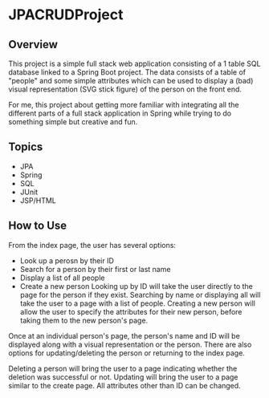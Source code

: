 # JPACRUDProject
## Overview
This project is a simple full stack web application consisting of a 1 table SQL database linked to a Spring Boot project. The data consists of a table of "people" and some simple attributes which can be used to display a (bad) visual representation (SVG stick figure) of the person on the front end.

For me, this project about getting more familiar with integrating all the different parts of a full stack application in Spring while trying to do something simple but creative and fun.

## Topics
- JPA
- Spring
- SQL
- JUnit
- JSP/HTML

## How to Use
From the index page, the user has several options:
- Look up a perosn by their ID
- Search for a person by their first or last name
- Display a list of all people
- Create a new person
Looking up by ID will take the user directly to the page for the person if they exist. Searching by name or displaying all will take the user to a page with a list of people. Creating a new person will allow the user to specify the attributes for their new person, before taking them to the new person's page.

Once at an individual person's page, the person's name and ID will be displayed along with a visual representation or the person. There are also options for updating/deleting the person or returning to the index page.

Deleting a person will bring the user to a page indicating whether the deletion was successful or not. Updating will bring the user to a page similar to the create page. All attributes other than ID can be changed.
